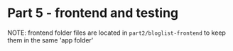 # Part 5 - frontend and testing

NOTE: frontend folder files are located in `part2/bloglist-frontend` to keep them in the same 'app folder'

